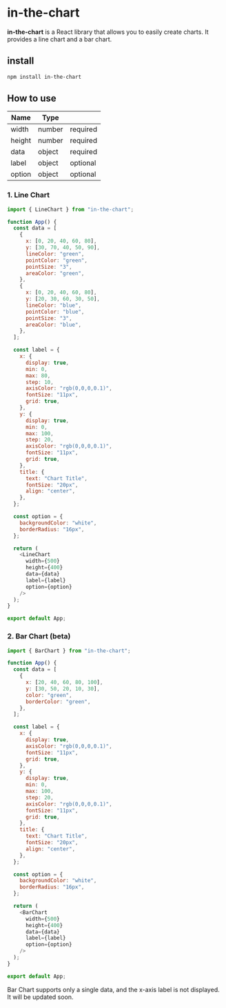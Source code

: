 # in-the-chart

**in-the-chart** is a React library that allows you to easily create charts. It provides a line chart and a bar chart.

## install

```bash
npm install in-the-chart
```

## How to use

| Name   | Type   |          |
| ------ | ------ | -------- |
| width  | number | required |
| height | number | required |
| data   | object | required |
| label  | object | optional |
| option | object | optional |

### 1. Line Chart

```javascript
import { LineChart } from "in-the-chart";

function App() {
  const data = [
    {
      x: [0, 20, 40, 60, 80],
      y: [30, 70, 40, 50, 90],
      lineColor: "green",
      pointColor: "green",
      pointSize: "3",
      areaColor: "green",
    },
    {
      x: [0, 20, 40, 60, 80],
      y: [20, 30, 60, 30, 50],
      lineColor: "blue",
      pointColor: "blue",
      pointSize: "3",
      areaColor: "blue",
    },
  ];

  const label = {
    x: {
      display: true,
      min: 0,
      max: 80,
      step: 10,
      axisColor: "rgb(0,0,0,0.1)",
      fontSize: "11px",
      grid: true,
    },
    y: {
      display: true,
      min: 0,
      max: 100,
      step: 20,
      axisColor: "rgb(0,0,0,0.1)",
      fontSize: "11px",
      grid: true,
    },
    title: {
      text: "Chart Title",
      fontSize: "20px",
      align: "center",
    },
  };

  const option = {
    backgroundColor: "white",
    borderRadius: "16px",
  };

  return (
    <LineChart
      width={500}
      height={400}
      data={data}
      label={label}
      option={option}
    />
  );
}

export default App;
```

### 2. Bar Chart (beta)

```javascript
import { BarChart } from "in-the-chart";

function App() {
  const data = [
    {
      x: [20, 40, 60, 80, 100],
      y: [30, 50, 20, 10, 30],
      color: "green",
      borderColor: "green",
    },
  ];

  const label = {
    x: {
      display: true,
      axisColor: "rgb(0,0,0,0.1)",
      fontSize: "11px",
      grid: true,
    },
    y: {
      display: true,
      min: 0,
      max: 100,
      step: 20,
      axisColor: "rgb(0,0,0,0.1)",
      fontSize: "11px",
      grid: true,
    },
    title: {
      text: "Chart Title",
      fontSize: "20px",
      align: "center",
    },
  };

  const option = {
    backgroundColor: "white",
    borderRadius: "16px",
  };

  return (
    <BarChart
      width={500}
      height={400}
      data={data}
      label={label}
      option={option}
    />
  );
}

export default App;
```

Bar Chart supports only a single data, and the x-axis label is not displayed. It will be updated soon.
